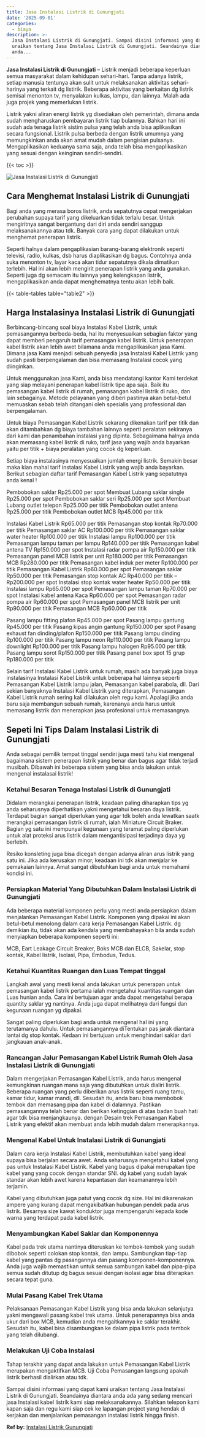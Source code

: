 ```yaml
---
title: Jasa Instalasi Listrik di Gunungjati
date: '2025-09-01'
categories:
  - biaya
description: >-
  Jasa Instalasi Listrik di Gunungjati. Sampai disini informasi yang dapat kami
  uraikan tentang Jasa Instalasi Listrik di Gunungjati. Seandainya diantara
  anda...
---
```


**Jasa Instalasi Listrik di Gunungjati** – Listrik menjadi beberapa keperluan semua masyarakat dalam kehidupan sehari-hari. Tanpa adanya listrik, setiap manusia tentunya akan sulit untuk melaksanakan aktivitas sehari-harinya yang terkait dg listirik. Beberapa aktivitas yang berkaitan dg listrik semisal menonton tv, menyalakan kulkas, lampu, dan lainnya. Malah ada juga projek yang memerlukan listrik.

Listrik yakni aliran energi listrik yg disediakan oleh pemerintah, dimana anda sudah mengharuskan pembayaran listrik tiap bulannya. Bahkan hari ini sudah ada tenaga listrik sistim pulsa yang telah anda bisa aplikasikan secara fungsional. Listrik pulsa berbeda dengan listrik umumnya yang memungkinkan anda akan amat mudah dalam pengisian pulsanya. Mengaplikasikan keduanya sama saja, anda telah bisa mengaplikasikan yang sesuai dengan keinginan sendiri-sendiri.

{{< toc >}}

![Jasa Instalasi Listrik di Gunungjati](/images/instalasi-listrik-murah27.png)

## Cara Menghemat Instalasi Listrik di Gunungjati

Bagi anda yang merasa boros listrik, anda sepatutnya cepat mengerjakan perubahan supaya tarif yang dikeluarkan tidak terlalu besar. Untuk mengiritnya sangat bergantung dari diri anda sendiri sanggup melaksanakannya atau tdk. Banyak cara yang dapat dilakukan untuk menghemat penerapan listrik.

Seperti halnya dalam pengaplikasian barang-barang elektronik seperti televisi, radio, kulkas, dsb harus diaplikasikan dg bagus. Contohnya anda suka menonton tv, layar kaca akan tidur sepatutnya dikala dimatikan terlebih. Hal ini akan lebih mengirit penerapan listrik yang anda gunakan. Seperti juga dg semacam itu lainnya yang kelengkapan listrik, mengaplikasikan anda dapat menghematnya tentu akan lebih baik.

{{< table-tables table="table2" >}}

## Harga Instalasinya Instalasi Listrik di Gunungjati

Berbincang-bincang soal biaya Instalasi Kabel Listrik, untuk pemasangannya berbeda-beda, hal itu menyesuaikan sebagian faktor yang dapat memberi pengaruh tarif pemasangan kabel listrik. Untuk penerapan kabel listrik akan lebih awet bilamana anda mengaplikasikan jasa Kami. Dimana jasa Kami menjadi sebuah penyedia jasa Instalasi Kabel Listrik yang sudah pasti berpengalaman dan bisa memasang Instalasi cocok yang diinginkan.

Untuk menggunakan jasa Kami, anda bisa mendatangi kantor Kami terdekat yang siap melayani penerapan kabel listrik tipe apa saja. Baik itu pemasangan kabel listrik di rumah, pemasangan kabel listrik di ruko, dan lain sebagainya. Metode pelayanan yang diberi pastinya akan betul-betul memuaskan sebab telah ditangani oleh spesialis yang professional dan berpengalaman.

Untuk biaya Pemasangan Kabel Listrik sekarang dikenakan tarif per titik dan akan ditambahkan dg biaya tambahan lainnya seperti peralatan sekiranya dari kami dan penambahan instalasi yang dipinta. Sebagaimana halnya anda akan memasang kabel listrik di ruko, tarif jasa yang wajib anda bayarkan yaitu per titik + biaya peralatan yang cocok dg keperluan.

Setiap biaya instalasinya menyesuaikan jumlah energi listrik. Semakin besar maka kian mahal tarif instalasi Kabel Listrik yang wajib anda bayarkan. Berikut sebagian daftar tarif Pemasangan Kabel Listrik yang sepatutnya anda kenal !

Pembobokan saklar Rp25.000 per spot Membuat Lubang saklar single Rp25.000 per spot Pembobokan saklar seri Rp25.000 per spot Membuat Lubang outlet telepon Rp25.000 per titik Pembobokan outlet antena Rp25.000 per titik Pembobokan outlet MCB Rp45.000 per titik

Instalasi Kabel Listrik Rp65.000 per titik Pemasangan stop kontak Rp70.000 per titik Pemasangan saklar AC Rp100.000 per titik Pemasangan saklar water heater Rp100.000 per titik Instalasi lampu Rp100.000 per titik Pemasangan lampu taman per lampu Rp140.000 per titik Pemasangan kabel antena TV Rp150.000 per spot Instalasi radar pompa air Rp150.000 per titik Pemasangan panel MCB listrik per unit Rp180.000 per titik Pemasangan MCB Rp280.000 per titik Pemasangan kabel induk per meter Rp100.000 per titik Pemasangan Kabel Listrik Rp60.000 per spot Pemasangan saklar Rp50.000 per titik Pemasangan stop kontak AC Rp40.000 per titik – Rp200.000 per spot Instalasi stop kontak water heater Rp50.000 per titik Instalasi lampu Rp65.000 per spot Pemasangan lampu taman Rp70.000 per spot Instalasi kabel antena Kaca Rp60.000 per spot Pemasangan radar pompa air Rp60.000 per spot Pemasangan panel MCB listrik per unit Rp90.000 per titik Pemasangan MCB Rp60.000 per titik

Pasang lampu fitting plafon Rp45.000 per spot Pasang lampu gantung Rp45.000 per titik Pasang kipas angin gantung Rp150.000 per spot Pasang exhaust fan dinding/plafon Rp150.000 per titik Pasang lampu dinding Rp100.000 per titik Pasang lampu neon Rp110.000 per titik Pasang lampu downlight Rp100.000 per titik Pasang lampu halogen Rp95.000 per titik Pasang lampu sorot Rp150.000 per titik Pasang panel box spot 15 grup Rp180.000 per titik

Selain tarif Instalasi Kabel Listrik untuk rumah, masih ada banyak juga biaya instalasinya Instalasi Kabel Listrik untuk beberapa hal lainnya seperti Pemasangan Kabel Listrik lampu jalan, Pemasangan kabel parabola, dll. Dari sekian banyaknya Instalasi Kabel Listrik yang diterapkan, Pemasangan Kabel Listrik rumah sering kali dilakukan oleh regu kami. Apalagi jika anda baru saja membangun sebuah rumah, karenanya anda harus untuk memasang listrik dan menerapkan jasa profesional untuk memasangnya.

## Sepeti Ini Tips Dalam Instalasi Listrik di Gunungjati


Anda sebagai pemilik tempat tinggal sendiri juga mesti tahu kiat mengenal bagaimana sistem penerapan listrik yang benar dan bagus agar tidak terjadi musibah. Dibawah ini beberapa sistem yang bisa anda lakukan untuk mengenal instalasai listrik!

### Ketahui Besaran Tenaga Instalasi Listrik di Gunungjati

Didalam merangkai penerapan listrik, keadaan paling diharapkan tips yg anda seharusnya diperhatikan yakni mengetahui besaran daya listrik. Terdapat bagian sangat diperlukan yang agar tdk boleh anda lewatkan saatk merangkai pemasangan listrik di rumah, ialah Miniature Circuit Braker. Bagian yg satu ini mempunyai kegunaan yang teramat paling diperlukan untuk alat proteksi arus listrik dalam mengantisipasi terjadinya daya yg berlebih.

Resiko konsleting juga bisa dicegah dengan adanya aliran arus listrik yang satu ini. Jika ada kerusakan minor, keadaan ini tdk akan menjalar ke pemakaian lainnya. Amat sangat dibutuhkan bagi anda untuk memahami kondisi ini.

### Persiapkan Material Yang Dibutuhkan Dalam Instalasi Listrik di Gunungjati

Ada beberapa material komponen perlu yang mesti anda persiapkan dalam menjalankan Pemasangan Kabel Listrik. Komponen yang dipakai ini akan betul-betul menolong dalam cara kerja Pemasangan Kabel Listrik. dg demikian itu, tidak akan ada kendala yang membahayakan bila anda sudah menyiapkan beberapa komponen seperti ini:

MCB, Eart Leakage Circuit Breaker, Boks MCB dan ELCB, Sakelar, stop kontak, Kabel listrik, Isolasi, Pipa, Embodus, Tedus.

### Ketahui Kuantitas Ruangan dan Luas Tempat tinggal

Langkah awal yang mesti kenal anda lakukan untuk penerapan untuk pemasangan kabel listrik pertama ialah mengetahui kuantitas ruangan dan Luas hunian anda. Cara ini bertujuan agar anda dapat mengetahui berapa quantity saklar yg nantinya. Anda juga dapat melihatnya dari fungsi dan kegunaan ruangan yg dipakai.

Sangat paling diperlukan bagi anda untuk mengenal hal ini yang terutamanya dahulu. Untuk pemasangannya diTentukan pas jarak diantara lantai dg stop kontak. Kedaan ini bertujuan untuk menghindari saklar dari jangkauan anak-anak.

### Rancangan Jalur Pemasangan Kabel Listrik Rumah Oleh Jasa Instalasi Listrik di Gunungjati

Dalam mengerjakan Pemasangan Kabel Listrik, anda harus mengenal kemungkinan ruangan mana saja yang dibutuhkan untuk dialiri listrik. Beberapa ruangan yang perlu diberikan arus listrik seperti ruang tamu, kamar tidur, kamar mandi, dll. Sesudah itu, anda baru bisa membobok tembok dan memasang pipa dan kabel di dalamnya. Pastikan pemasangannya telah benar dan berikan ketinggian di atas badan buah hati agar tdk bisa menjangkaunya. dengan Desain trek Pemasangan Kabel Listrik yang efektif akan membuat anda lebih mudah dalam menerapkannya.

### Mengenal Kabel Untuk Instalasi Listrik di Gunungjati

Dalam cara kerja Instalasi Kabel Listrik, membutuhkan kabel yang ideal supaya bisa berjalan secara awet. Anda seharusnya mengetahui kabel yang pas untuk Instalasi Kabel Listrik. Kabel yang bagus dipakai merupakan tipe kabel yang yang cocok dengan standar SNI. dg kabel yang sudah layak standar akan lebih awet karena kepantasan dan keamanannya lebih terjamin.

Kabel yang dibutuhkan juga patut yang cocok dg size. Hal ini dikarenakan ampere yang kurang dapat mengakibatkan hubungan pendek pada arus listrik. Besarnya size kawat konduktor juga mempengaruhi kepada kode warna yang terdapat pada kabel listrik.

### Menyambungkan Kabel Saklar dan Komponennya

Kabel pada trek utama nantinya diteruskan ke tembok-tembok yang sudah dibobok seperti colokan stop kontak, dan lampu. Sambungkan tiap-tiap kabel yang pantas dg pasangannya dan pasang komponen-komponennya. Anda juga wajib memastikan untuk semua sambungan kabel dan pipa-pipa semua sudah ditutup dg bagus sesuai dengan isolasi agar bisa diterapkan secara tepat guna.

### Mulai Pasang Kabel Trek Utama

Pelaksanaan Pemasangan Kabel Listrik yang bisa anda lakukan selanjutya yakni mengawali pasang kabel trek utama. Untuk penerapannya bisa anda ukur dari box MCB, kemudian anda mengaitkannya ke saklar terakhir. Sesudah itu, kabel bisa disambungkan ke dalam pipa listrik pada tembok yang telah dilubangi.

### Melakukan Uji Coba Instalasi

Tahap terakhir yang dapat anda lakukan untuk Pemasangan Kabel Listrik merupakan mengaktifkan MCB. Uji Coba Pemasangan langsung apakah listrik berhasil dialirkan atau tdk.

Sampai disini informasi yang dapat kami uraikan tentang Jasa Instalasi Listrik di Gunungjati. Seandainya diantara anda ada yang sedang mencari jasa Instalasi kabel listrik kami siap melaksanakannya. Silahkan telepon kami kapan saja dan regu kami siap cek ke lapangan project yang hendak di kerjakan dan menjalankan pemasangan instalasi listrik hingga finish.

**Ref by:** [Instalasi Listrik Gunungjati](https://id.wikipedia.org/wiki/Instalasi)
